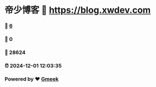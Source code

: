 # 帝少博客 :link: https://blog.xwdev.com 
### :page_facing_up: [6](https://blog.xwdev.com/tag.html) 
### :speech_balloon: 0 
### :hibiscus: 28624 
### :alarm_clock: 2024-12-01 12:03:35 
### Powered by :heart: [Gmeek](https://github.com/Meekdai/Gmeek)
